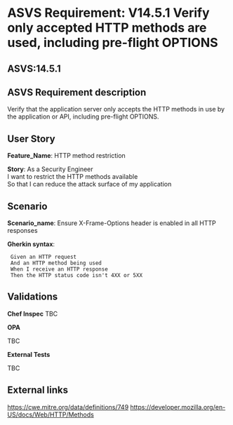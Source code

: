# ASVS Requirement: V14.5.1 Verify only accepted HTTP methods are used, including pre-flight OPTIONS

## ASVS:14.5.1

## ASVS Requirement description

Verify that the application server only accepts the HTTP methods in use by the application or API, including pre-flight OPTIONS.

## User Story

**Feature_Name**: HTTP method restriction

**Story**:
As a Security Engineer\
I want to restrict the HTTP methods available\
So that I can reduce the attack surface of my application

## Scenario

**Scenario_name**: Ensure X-Frame-Options header is enabled in all HTTP responses

**Gherkin syntax**:

```gherkin
 Given an HTTP request
 And an HTTP method being used
 When I receive an HTTP response
 Then the HTTP status code isn't 4XX or 5XX
```

## Validations

**Chef Inspec**
TBC

**OPA**

TBC

**External Tests**

TBC

## External links

<https://cwe.mitre.org/data/definitions/749>
<https://developer.mozilla.org/en-US/docs/Web/HTTP/Methods>
